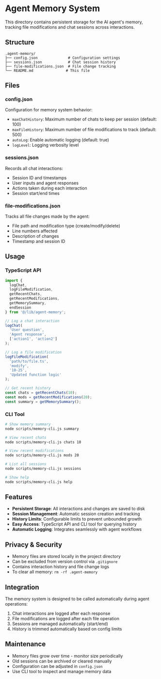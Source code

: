 # Agent Memory System

This directory contains persistent storage for the AI agent's memory, tracking file modifications and chat sessions across interactions.

## Structure

```
.agent-memory/
├── config.json              # Configuration settings
├── sessions.json            # Chat session history
├── file-modifications.json  # File change tracking
└── README.md               # This file
```

## Files

### config.json
Configuration for memory system behavior:
- `maxChatHistory`: Maximum number of chats to keep per session (default: 100)
- `maxFileHistory`: Maximum number of file modifications to track (default: 500)
- `autoLog`: Enable automatic logging (default: true)
- `logLevel`: Logging verbosity level

### sessions.json
Records all chat interactions:
- Session ID and timestamps
- User inputs and agent responses
- Actions taken during each interaction
- Session start/end times

### file-modifications.json
Tracks all file changes made by the agent:
- File path and modification type (create/modify/delete)
- Line numbers affected
- Description of changes
- Timestamp and session ID

## Usage

### TypeScript API
```typescript
import {
  logChat,
  logFileModification,
  getRecentChats,
  getRecentModifications,
  getMemorySummary,
  endSession
} from '@/lib/agent-memory';

// Log a chat interaction
logChat(
  'User question',
  'Agent response',
  ['action1', 'action2']
);

// Log a file modification
logFileModification(
  'path/to/file.ts',
  'modify',
  '10-25',
  'Updated function logic'
);

// Get recent history
const chats = getRecentChats(10);
const mods = getRecentModifications(20);
const summary = getMemorySummary();
```

### CLI Tool
```bash
# Show memory summary
node scripts/memory-cli.js summary

# View recent chats
node scripts/memory-cli.js chats 10

# View recent modifications
node scripts/memory-cli.js mods 20

# List all sessions
node scripts/memory-cli.js sessions

# Show help
node scripts/memory-cli.js help
```

## Features

- **Persistent Storage**: All interactions and changes are saved to disk
- **Session Management**: Automatic session creation and tracking
- **History Limits**: Configurable limits to prevent unbounded growth
- **Easy Access**: TypeScript API and CLI tool for querying history
- **Automatic Logging**: Integrates seamlessly with agent workflows

## Privacy & Security

- Memory files are stored locally in the project directory
- Can be excluded from version control via `.gitignore`
- Contains interaction history and file change logs
- To clear all memory: `rm -rf .agent-memory`

## Integration

The memory system is designed to be called automatically during agent operations:
1. Chat interactions are logged after each response
2. File modifications are logged after each file operation
3. Sessions are managed automatically (start/end)
4. History is trimmed automatically based on config limits

## Maintenance

- Memory files grow over time - monitor size periodically
- Old sessions can be archived or cleared manually
- Configuration can be adjusted in `config.json`
- Use CLI tool to inspect and manage memory data
